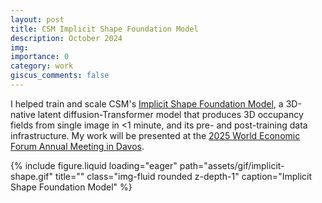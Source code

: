 ```yaml
---
layout: post
title: CSM Implicit Shape Foundation Model
description: October 2024
img:
importance: 0
category: work
giscus_comments: false
---
```


I helped train and scale CSM's [Implicit Shape Foundation Model](https://x.com/CSM_ai/status/1852131242075910503), a 3D-native latent diffusion-Transformer model that produces 3D occupancy fields from single image in <1 minute, and its pre- and post-training data infrastructure. My work will be presented at the [2025 World Economic Forum Annual Meeting in Davos](https://www.weforum.org/meetings/world-economic-forum-annual-meeting-2025/).

<div class="row">
    <div class="col-sm-1 mt-3 mt-md-0"></div>
    <div class="col-sm-1 mt-3 mt-md-0"></div>
    <div class="col-sm-8 mt-3 mt-md-0">
        {% include figure.liquid loading="eager" path="assets/gif/implicit-shape.gif" title="" class="img-fluid rounded z-depth-1" caption="Implicit Shape Foundation Model" %}
    </div>
    <div class="col-sm-1 mt-3 mt-md-0"></div>
    <div class="col-sm-1 mt-3 mt-md-0"></div>
</div>
